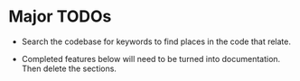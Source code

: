# Major TODOs

 * Search the codebase for keywords to find places in the code that relate.

 * Completed features below will need to be turned into documentation. Then
   delete the sections.

